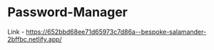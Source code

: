 # Password-Manager

Link - https://652bbd68ee71d65973c7d86a--bespoke-salamander-2bffbc.netlify.app/
